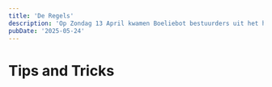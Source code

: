 ```yaml
---
title: 'De Regels'
description: 'Op Zondag 13 April kwamen Boeliebot bestuurders uit het hele land samen in Groningen. In het Forum. 28 bots, 13 prijzen, 63 wedstrijden, 1 doel!'
pubDate: '2025-05-24'
---
```


# Tips and Tricks